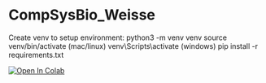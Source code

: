 # CompSysBio_Weisse

Create venv to setup environment: 
python3 -m venv venv
source venv/bin/activate (mac/linux)
venv\Scripts\activate (windows)
pip install -r requirements.txt 

[![Open In Colab](https://colab.research.google.com/assets/colab-badge.svg)](https://colab.research.google.com/github/username/repo/blob/main/notebook.ipynb)
